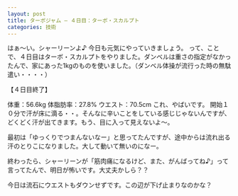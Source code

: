 ```yaml
---
layout: post
title: ターボジャム – ４日目：ターボ・スカルプト
categories: 技術
---
```


はぁ～い。シャーリーンよ♪
今日も元気にやっていきましょう。
って、ことで、４日目はターボ・スカルプトをやりました。ダンベルは重さの指定がなかったんで、家にあった1kgのものを使いました。（ダンベル体操が流行った時の無駄遣い・・・・）

【４日目終了】

体重：56.6kg
体脂肪率：27.8%
ウエスト：70.5cm
これ、やばいです。
開始１０分で汗が床に滴る・・。そんなに辛いことをしている感じじゃないんですが、どくどく汗が出てきます。もう、目に入って見えないよ～。

最初は「ゆっくりでつまんないなー」と思ってたんですが、途中からは流れ出る汗のとりこになりました。大して動いて無いのになー。

終わったら、シャーリーンが「筋肉痛になるけど、また、がんばってね♪」って言ってたんで、明日が怖いです。大丈夫かしら？？

今日は流石にウエストもダウンせずです。この辺が下げ止まりなのかな？

